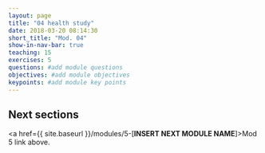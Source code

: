 ```yaml
---
layout: page
title: "04 health study"
date: 2018-03-20 08:14:30
short_title: "Mod. 04"
show-in-nav-bar: true
teaching: 15
exercises: 5
questions: #add module questions
objectives: #add module objectives
keypoints: #add module key points
---
```







## Next sections
<a href={{ site.baseurl }}/modules/5-[**INSERT NEXT MODULE NAME**]>Mod 5</a> link above.
